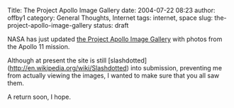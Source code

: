 Title: The Project Apollo Image Gallery
date: 2004-07-22 08:23
author: offby1
category: General Thoughts, Internet
tags: internet, space
slug: the-project-apollo-image-gallery
status: draft

NASA has just updated [the Project Apollo Image Gallery](http://www.apolloarchive.com/apollo_gallery.html) with photos from the Apollo 11 mission.

Although at present the site is still \[slashdotted\](<http://en.wikipedia.org/wiki/Slashdotted>) into submission, preventing me from actually viewing the images, I wanted to make sure that you all saw them.

A return soon, I hope.
